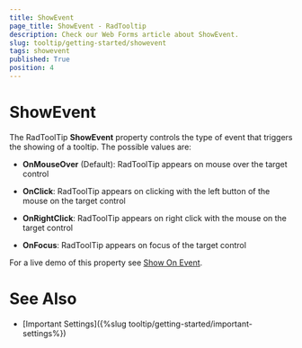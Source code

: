 ```yaml
---
title: ShowEvent
page_title: ShowEvent - RadTooltip
description: Check our Web Forms article about ShowEvent.
slug: tooltip/getting-started/showevent
tags: showevent
published: True
position: 4
---
```


# ShowEvent





The RadToolTip **ShowEvent** property controls the type of event that triggers the showing of a tooltip. The possible values are:

* **OnMouseOver** (Default): RadToolTip appears on mouse over the target control

* **OnClick**: RadToolTip appears on clicking with the left button of the mouse on the target control

* **OnRightClick**: RadToolTip appears on right click with the mouse on the target control

* **OnFocus**: RadToolTip appears on focus of the target control

For a live demo of this property see [Show On Event](https://demos.telerik.com/aspnet-ajax/tooltip/examples/showevent/defaultcs.aspx).

# See Also

 * [Important Settings]({%slug tooltip/getting-started/important-settings%})
